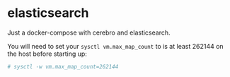 # elasticsearch
Just a docker-compose with cerebro and elasticsearch.

You will need to set your `sysctl vm.max_map_count` to is at least 262144 on the host before starting up:

```bash
# sysctl -w vm.max_map_count=262144
```
